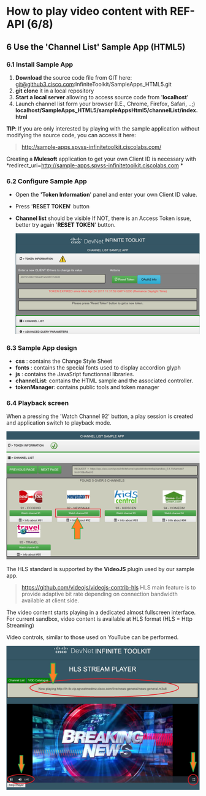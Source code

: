 #  How to play video content with REF-API (6/8)


## 6 Use the 'Channel List'  Sample App  (HTML5)

### 6.1 Install  Sample App

1. **Download** the source code file from GIT here: git@github3.cisco.com:InfiniteToolkit/SampleApps_HTML5.git
1. **git clone** it in a local repository
2. **Start a local server** allowing to access source code from '**localhost**'
3. Launch channel list form your browser (I.E., Chrome, Firefox, Safari, ..;)
**localhost/SampleApps_HTML5/sampleAppsHtml5/channelList/index.html**




**TIP**:
If you are only interested by playing with the sample application without modifying the source code,
you can access it here:
> http://sample-apps.spvss-infinitetoolkit.ciscolabs.com/

Creating a **Mulesoft** application to get your own Client ID is necessary with
*redirect_uri=http://sample-apps.spvss-infinitetoolkit.ciscolabs.com
*



### 6.2 Configure Sample App

- Open the **'Token Information**' panel and enter your own Client ID value.
- Press '**RESET TOKEN**' button
- **Channel list** should be visible
If NOT, there is an Access Token issue, better try again '**RESET TOKEN**' button.

  ![](./assets/images/Start-REF-API-102-09_Token_Error.jpg)<br/>




### 6.3 Sample App design

- **css** : contains the Change Style Sheet
- **fonts** : contains the special fonts used to display accordion glyph
- **js** : contains the JavaSript functionnal libraries.
- **channelList**: contains the HTML sample and the associated controller.
- **tokenManager**: contains public tools and token manager



### 6.4 Playback screen

When a pressing the 'Watch Channel 92' button, a play session is created and application switch to playback mode.

  ![](./assets/images/Start-REF-API-102-15_playback.jpg)<br/>


The HLS  standard is supported by the **VideoJS** plugin used by our sample app.
> https://github.com/videojs/videojs-contrib-hls
HLS main feature is to provide adaptive bit rate depending on connection bandwidth available at client side.

The video content starts playing in a dedicated almost fullscreen interface.
For current sandbox, video content is available at HLS format (HLS = Http Streaming)

Video controls, similar to those used on YouTube can be performed.

  ![](./assets/images/Start-REF-API-102-11_Playback.jpg)<br/>
